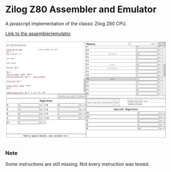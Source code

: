 # Zilog Z80 Assembler and Emulator

A javascript implementation of the classic Zilog Z80 CPU.

[Link to the assembler/emulator](https://ignaciosearles.github.io/Z80-CompilerAndEmulator/)

![Z80 Compiler/Emulator](./images/Z80Pic.png)

### Note

Some instructions are still missing. Not every instruction was tested.
